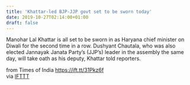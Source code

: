 ```yaml
---
title: 'Khattar-led BJP-JJP govt set to be sworn today'
date: 2019-10-27T02:14:00+01:00
draft: false
---
```


Manohar Lal Khattar is all set to be sworn in as Haryana chief minister on Diwali for the second time in a row. Dushyant Chautala, who was also elected Jannayak Janata Party’s (JJP’s) leader in the assembly the same day, will take oath as his deputy, Khattar told reporters.  
  
from Times of India https://ift.tt/31Pkz6f  
via [IFTTT](https://ifttt.com/?ref=da&site=blogger)